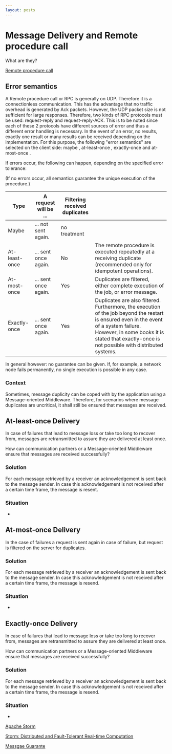```yaml
---
layout: posts
---
```


# Message Delivery and Remote procedure call

What are they?

[Remote procedure call](https://en.wikipedia.org/wiki/Remote_procedure_call)

## Error semantics

A Remote procedure call or RPC is generally on UDP. Therefore it is a connectionless communication. This has the advantage that no traffic overhead is generated by Ack packets. However, the UDP packet size is not sufficient for large responses. Therefore, two kinds of RPC protocols must be used: request-reply and request-reply-ACK. This is to be noted since each of these 2 protocols have different sources of error and thus a different error handling is necessary. In the event of an error, no results, exactly one result or many results can be received depending on the implementation. For this purpose, the following "error semantics" are selected on the client side: maybe , at-least-once , exactly-once and at-most-once .

If errors occur, the following can happen, depending on the specified error tolerance:

(If no errors occur, all semantics guarantee the unique execution of the procedure.)

| Type |A request will be ...|Filtering received duplicates| |
|------|---------------------|-----------------------------|-|
| Maybe | ... not sent again.|no treatment|
| At-least-once |... sent once again.| No | The remote procedure is executed repeatedly at a receiving duplicate (recommended only for idempotent operations).
|At-most-once | ... sent once again. | Yes | Duplicates are filtered, either complete execution of the job, or error message.
|Exactly-once | ... sent once again. | Yes | Duplicates are also filtered. Furthermore, the execution of the job beyond the restart is ensured even in the event of a system failure. However, in some books it is stated that exactly-once is not possible with distributed systems.

In general however: no guarantee can be given. If, for example, a network node fails permanently, no single execution is possible in any case.

### Context

Sometimes, message duplicity can be coped with by the application using a Message-oriented Middleware. Therefore, for scenarios where message duplicates are uncritical, it shall still be ensured that messages are received.

## At-least-once Delivery

In case of failures that lead to message loss or take too long to recover from, messages are retransmitted to assure they are delivered at least once.

How can communication partners or a Message-oriented Middleware ensure that messages are received successfully?


### Solution

For each message retrieved by a receiver an acknowledgement is sent back to the message sender. In case this acknowledgement is not received after a certain time frame, the message is resent.

### Situation

- 

## At-most-once Delivery

In the case of failures a request is sent again in case of failure, but request is filtered on the server for duplicates. 

### Solution

For each message retrieved by a receiver an acknowledgement is sent back to the message sender. In case this acknowledgement is not received after a certain time frame, the message is resend.

### Situation

- 

## Exactly-once Delivery

In case of failures that lead to message loss or take too long to recover from, messages are retransmitted to assure they are delivered at least once.

How can communication partners or a Message-oriented Middleware ensure that messages are received successfully?

### Solution

For each message retrieved by a receiver an acknowledgement is sent back to the message sender. In case this acknowledgement is not received after a certain time frame, the message is resend.

### Situation

- 

[Apache Storm](http://storm.apache.org/index.html)

[Storm: Distributed and Fault-Tolerant Real-time Computation](https://www.infoq.com/presentations/Storm-Introduction)

[Messgae Guarante](http://storm.apache.org/releases/current/Guaranteeing-message-processing.html)
